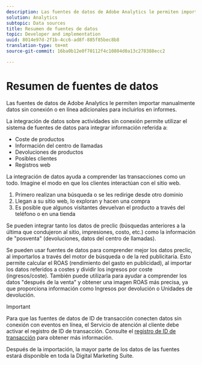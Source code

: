 ```yaml
---
description: Las fuentes de datos de Adobe Analytics le permiten importar manualmente datos sin conexión o en línea adicionales para incluirlos en informes.
solution: Analytics
subtopic: Data sources
title: Resumen de fuentes de datos
topic: Developer and implementation
uuid: 8014e97d-2f1b-4cc6-ad8f-885f85bec8b8
translation-type: tm+mt
source-git-commit: 16ba0b12e0f70112f4c10804d0a13c278388ecc2

---
```



# Resumen de fuentes de datos

Las fuentes de datos de Adobe Analytics le permiten importar manualmente datos sin conexión o en línea adicionales para incluirlos en informes.

La integración de datos sobre actividades sin conexión permite utilizar el sistema de fuentes de datos para integrar información referida a:

* Coste de productos
* Información del centro de llamadas
* Devoluciones de productos
* Posibles clientes
* Registros web

La integración de datos ayuda a comprender las transacciones como un todo. Imagine el modo en que los clientes interactúan con el sitio web.

1. Primero realizan una búsqueda o se les redirige desde otro dominio
1. Llegan a su sitio web, lo exploran y hacen una compra
1. Es posible que algunos visitantes devuelvan el producto a través del teléfono o en una tienda

Se pueden integrar tanto los datos de preclic (búsquedas anteriores a la última que condujeron al sitio, impresiones, costo, etc.) como la información de "posventa" (devoluciones, datos del centro de llamadas).

Se pueden usar fuentes de datos para comprender mejor los datos preclic, al importarlos a través del motor de búsqueda o de la red publicitaria. Esto permite calcular el ROAS (rendimiento del gasto en publicidad), al importar los datos referidos a costes y dividir los ingresos por coste (ingresos/coste). También puede utilizarla para ayudar a comprender los datos "después de la venta" y obtener una imagen ROAS más precisa, ya que proporciona información como Ingresos por devolución o Unidades de devolución.

>[!IMPORTANT]
>
>Para que las fuentes de datos de ID de transacción conecten datos sin conexión con eventos en línea, el Servicio de atención al cliente debe activar el registro de ID de transacción. Consulte el [registro de ID de transacción](/help/import/c-data-sources/datasrc-integrating-offline-data.md#section_30D6D47AEC0F4A36B87EBFE4C858F20C) para obtener más información.

Después de la importación, la mayor parte de los datos de las fuentes estará disponible en toda la Digital Marketing Suite.
